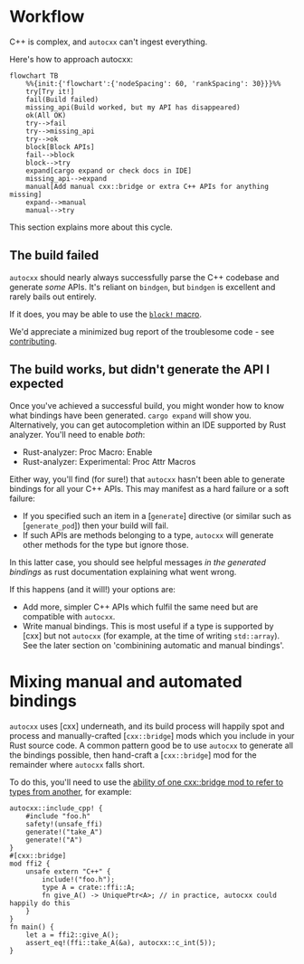# Workflow

C++ is complex, and `autocxx` can't ingest everything.

Here's how to approach autocxx:

```mermaid
flowchart TB
    %%{init:{'flowchart':{'nodeSpacing': 60, 'rankSpacing': 30}}}%%
    try[Try it!]
    fail(Build failed)
    missing_api(Build worked, but my API has disappeared)
    ok(All OK)
    try-->fail
    try-->missing_api
    try-->ok
    block[Block APIs]
    fail-->block
    block-->try
    expand[cargo expand or check docs in IDE]
    missing_api-->expand
    manual[Add manual cxx::bridge or extra C++ APIs for anything missing]
    expand-->manual
    manual-->try
```

This section explains more about this cycle.

## The build failed

`autocxx` should nearly always successfully parse the C++ codebase and
generate _some_ APIs. It's reliant on `bindgen`, but `bindgen` is excellent
and rarely bails out entirely.

If it does, you may be able to use the [`block!` macro](https://docs.rs/autocxx/latest/autocxx/macro.block.html).

We'd appreciate a minimized bug report of the troublesome code - see [contributing](contributing.md).

## The build works, but didn't generate the API I expected

Once you've achieved a successful build, you might wonder how to know what
bindings have been generated. `cargo expand` will show you. Alternatively,
you can get autocompletion within an IDE supported by Rust analyzer. You'll
need to enable _both_:
* Rust-analyzer: Proc Macro: Enable
* Rust-analyzer: Experimental: Proc Attr Macros

Either way, you'll find (for sure!) that `autocxx` hasn't been able to generate
bindings for all your C++ APIs. This may manifest as a hard failure or a soft
failure:
* If you specified such an item in a [`generate`] directive (or similar such
  as [`generate_pod`]) then your build will fail.
* If such APIs are methods belonging to a type, `autocxx` will generate other
  methods for the type but ignore those.

In this latter case, you should see helpful messages _in the generated bindings_
as rust documentation explaining what went wrong.

If this happens (and it will!) your options are:
* Add more, simpler C++ APIs which fulfil the same need but are compatible with
  `autocxx`.
* Write manual bindings. This is most useful if a type is supported by [cxx]
  but not `autocxx` (for example, at the time of writing `std::array`). See
  the later section on 'combinining automatic and manual bindings'.

# Mixing manual and automated bindings

`autocxx` uses [cxx] underneath, and its build process will happily spot and
process and manually-crafted [`cxx::bridge`] mods which you include in your
Rust source code. A common pattern good be to use `autocxx` to generate
all the bindings possible, then hand-craft a [`cxx::bridge`] mod for the
remainder where `autocxx` falls short.

To do this, you'll need to use the [ability of one cxx::bridge mod to refer to types from another](https://cxx.rs/extern-c++.html#reusing-existing-binding-types),
for example:

```rust,ignore
autocxx::include_cpp! {
    #include "foo.h"
    safety!(unsafe_ffi)
    generate!("take_A")
    generate!("A")
}
#[cxx::bridge]
mod ffi2 {
    unsafe extern "C++" {
        include!("foo.h");
        type A = crate::ffi::A;
        fn give_A() -> UniquePtr<A>; // in practice, autocxx could happily do this
    }
}
fn main() {
    let a = ffi2::give_A();
    assert_eq!(ffi::take_A(&a), autocxx::c_int(5));
}
```
